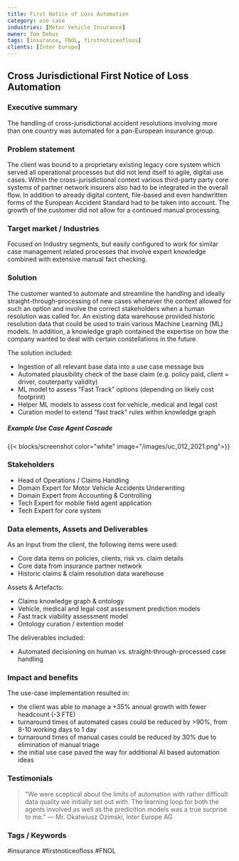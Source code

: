 ```yaml
---
title: First Notice of Loss Automation
category: use case
industries: [Motor Vehicle Insurance]
owner: Tom Debus
tags: [insurance, FNOL, firstnoticeofloss]
clients: [Inter Europe]
---
```


## Cross Jurisdictional First Notice of Loss Automation

### Executive summary
The handling of cross-jurisdictional accident resolutions involving more than one country was automated for a pan-European insurance group.

### Problem statement
The client was bound to a proprietary existing legacy core system which served all operational processes but did not lend itself to agile, digital use cases. Within the cross-jurisdictional context various third-party party core systems of partner network insurers also had to be integrated in the overall flow. In addition to already digital content, file-based and even handwritten forms of the European Accident Standard had to be taken into account. The growth of the customer did not allow for a continued manual processing.

### Target market / Industries
Focused on Industry segments, but easily configured to work for similar case management related processes that involve expert knowledge combined with extensive manual fact checking.

### Solution
The customer wanted to automate and streamline the handling and ideally straight-through-processing of new cases whenever the context allowed for such an option and involve the correct stakeholders when a human resolution was called for. An existing data warehouse provided historic resolution data that could be used to train various Machine Learning (ML) models. In addition, a knowledge graph contained the expertise on how the company wanted to deal with certain constellations in the future.

The solution included:
- Ingestion of all relevant base data into a use case message bus
- Automated plausibility check of the base claim (e.g. policy paid, client = driver, couterparty validity)
- ML model to assess "Fast Track" options (depending on likely cost footprint)
- Helper ML models to assess cost for vehicle, medical and legal cost
- Curation model to extend "fast track" rules within knowledge graph

##### Example Use Case Agent Cascade
{{< blocks/screenshot color="white" image="/images/uc_012_2021.png">}}

### Stakeholders
- Head of Operations / Claims Handling
- Domain Expert for Motor Vehicle Accidents Underwriting
- Domain Expert from Accounting & Controlling
- Tech Expert for mobile field agent application
- Tech Expert for core system

### Data elements, Assets and Deliverables
As an Input from the client, the following items were used:
- Core data items on policies, clients, risk vs. claim details
- Core data from insurance partner network
- Historic claims & claim resolution data warehouse

Assets & Artefacts:

- Claims knowledge graph & ontology
- Vehicle, medical and legal cost assessment prediction models
- Fast track viability assessment model
- Ontology curation / extention model

The deliverables included:
- Automated decisioning on human vs. straight-through-processed case handling

### Impact and benefits
The use-case implementation resulted in:
- the client was able to manage a +35% annual growth with fewer headcount (-3 FTE)
- turnaround times of automated cases could be reduced by >90%, from 8-10 working days to 1 day
- turnaround times of manual cases could be reduced by 30% due to elimination of manual triage
- the initial use case paved the way for additional AI based automation ideas

### Testimonials
> "We were sceptical about the limits of automation with rather difficult data quality we initially set out with. The learning loop for both the agents involved as well as the predicition models was a true surprise to me."
> — Mr. Okatwiusz Ozimski, Inter Europe AG

### Tags / Keywords
#insurance #firstnoticeofloss #FNOL
